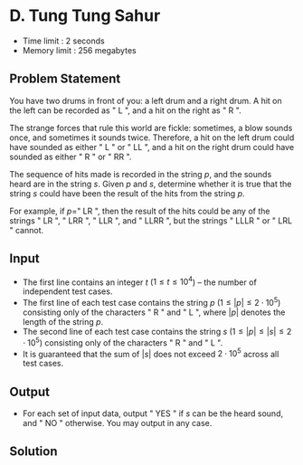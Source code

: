# D. Tung Tung Sahur

- Time limit : 2 seconds
- Memory limit : 256 megabytes

## Problem Statement

You have two drums in front of you: a left drum and a right drum. A hit on the left can be recorded as " L ", and a hit on the right as " R ".

The strange forces that rule this world are fickle: sometimes, a blow sounds once, and sometimes it sounds twice. Therefore, a hit on the left drum could have sounded as either " L " or " LL ", and a hit on the right drum could have sounded as either " R " or " RR ".

The sequence of hits made is recorded in the string $p$, and the sounds heard are in the string $s$. Given $p$ and $s$, determine whether it is true that the string $s$ could have been the result of the hits from the string $p$.

For example, if $p=$" LR ", then the result of the hits could be any of the strings " LR ", " LRR ", " LLR ", and " LLRR ", but the strings " LLLR " or " LRL " cannot.

## Input

- The first line contains an integer $t$ ($1 \leq t \leq 10^4$) – the number of independent test cases.
- The first line of each test case contains the string $p$ ($1 \le |p| \le 2 \cdot 10^5$) consisting only of the characters " R " and " L ", where $|p|$ denotes the length of the string $p$.
- The second line of each test case contains the string $s$ ($1 \le |p| \le |s| \le 2 \cdot 10^5$) consisting only of the characters " R " and " L ".
- It is guaranteed that the sum of $|s|$ does not exceed $2\cdot 10^5$ across all test cases.

## Output

- For each set of input data, output " YES " if $s$ can be the heard sound, and " NO " otherwise. You may output in any case.

## Solution

```cpp
```
